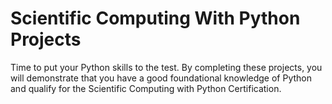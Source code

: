 # Scientific Computing With Python Projects

Time to put your Python skills to the test. By completing these projects, you will demonstrate that you have a good foundational knowledge of Python and qualify for the Scientific Computing with Python Certification.
